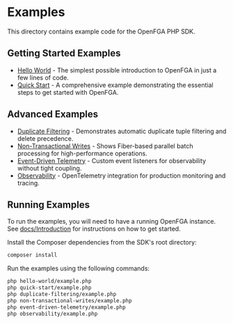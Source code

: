 # Examples

This directory contains example code for the OpenFGA PHP SDK.

## Getting Started Examples

- [Hello World](hello-world/example.php) - The simplest possible introduction to OpenFGA in just a few lines of code.
- [Quick Start](quick-start/example.php) - A comprehensive example demonstrating the essential steps to get started with OpenFGA.

## Advanced Examples

- [Duplicate Filtering](duplicate-filtering/example.php) - Demonstrates automatic duplicate tuple filtering and delete precedence.
- [Non-Transactional Writes](non-transactional-writes/example.php) - Shows Fiber-based parallel batch processing for high-performance operations.
- [Event-Driven Telemetry](event-driven-telemetry/example.php) - Custom event listeners for observability without tight coupling.
- [Observability](observability/example.php) - OpenTelemetry integration for production monitoring and tracing.

## Running Examples

To run the examples, you will need to have a running OpenFGA instance. See [docs/Introduction](../docs/Introduction.md) for instructions on how to get started.

Install the Composer dependencies from the SDK's root directory:

```bash
composer install
```

Run the examples using the following commands:

```bash
php hello-world/example.php
php quick-start/example.php
php duplicate-filtering/example.php
php non-transactional-writes/example.php
php event-driven-telemetry/example.php
php observability/example.php
```
